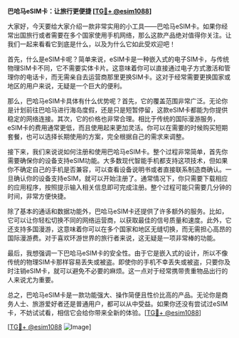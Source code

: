 **巴哈马eSIM卡：让旅行更便捷 [[TG💪+ @esim1088](https://t.me/s/esim1088)]**

大家好，今天要给大家介绍一款非常实用的小工具——巴哈马eSIM卡。如果你经常出国旅行或者需要在多个国家使用手机网络，那么这款产品绝对值得你关注。让我们一起来看看它到底是什么，以及为什么它如此受欢迎吧！

首先，什么是eSIM卡呢？简单来说，eSIM卡是一种嵌入式的电子SIM卡，与传统物理SIM卡不同，它不需要实体卡片。这意味着你可以直接通过电子方式激活和管理你的电话卡，而无需亲自去运营商那里更换SIM卡。这对于经常需要更换国家或地区的用户来说，无疑是一个巨大的便利。

那么，巴哈马eSIM卡具体有什么优势呢？首先，它的覆盖范围非常广泛。无论你是计划前往巴哈马进行海岛度假，还是只是短暂停留，这款eSIM卡都能为你提供稳定的网络连接。其次，它的价格也非常合理。相比于传统的国际漫游服务，eSIM卡的费用通常更低，而且使用起来更加灵活。你可以在需要的时候购买短期套餐，也可以选择长期使用的方案，完全根据自己的需求来调整。

接下来，我们来说说如何注册和使用巴哈马eSIM卡。整个过程非常简单，首先你需要确保你的设备支持eSIM功能。大多数现代智能手机都支持这项技术，但如果你不确定自己的手机是否兼容，可以查看设备说明书或者直接联系制造商确认。一旦确认你的设备支持eSIM，就可以开始注册了。通常情况下，你只需要下载相应的应用程序，按照提示输入相关信息即可完成注册。整个过程可能只需要几分钟的时间，非常方便快捷。

除了基本的通话和数据功能外，巴哈马eSIM卡还提供了许多额外的服务。比如，它可以让你轻松切换不同的网络运营商，以获取最佳的信号质量和速度。此外，它还支持多国漫游，这意味着你可以在多个国家和地区无缝切换，而无需担心高昂的国际漫游费。对于喜欢环游世界的旅行者来说，这无疑是一项非常棒的功能。

最后，我想强调一下巴哈马eSIM卡的安全性。由于它是嵌入式的设计，所以不像传统的物理SIM卡那样容易丢失或被盗。即使你的手机不幸丢失或被盗，只要你及时注销eSIM卡，就可以避免不必要的麻烦。这一点对于经常携带贵重物品出行的人来说尤为重要。

总之，巴哈马eSIM卡是一款功能强大、操作简便且性价比高的产品。无论你是商务人士、旅游爱好者还是普通用户，都可以从中受益。如果你还没有尝试过eSIM卡，不妨试试看，相信它会给你带来全新的体验。[[TG💪+ @esim1088](https://t.me/s/esim1088)]

[[TG💪+ @esim1088](https://t.me/s/esim1088) ![Image](https://i.postimg.cc/4NQfJmqS/Snipaste-2025-05-13-00-14-12.png)]